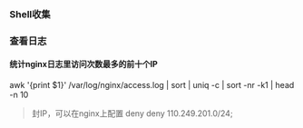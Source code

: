 ### Shell收集

### 查看日志

#### 统计nginx日志里访问次数最多的前十个IP

awk '{print $1}' /var/log/nginx/access.log | sort | uniq -c | sort -nr -k1 | head -n 10

> 封IP，可以在nginx上配置 deny
> deny 110.249.201.0/24;